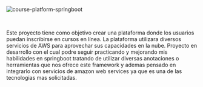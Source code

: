 ![course-platform-springboot](https://socialify.git.ci/ChristianHedz/course-platform-springboot/image?description=1&descriptionEditable=Proyecto%20Backend%20de%20una%20plataforma%20de%20cursos%20online%20con%20springboot%20integrando%20servicios%20de%20aws%20como%20Amazon%20s3&font=Rokkitt&language=1&logo=https%3A%2F%2Fstatic-00.iconduck.com%2Fassets.00%2Fspring-icon-256x256-2efvkvky.png&name=1&owner=1&stargazers=1&theme=Dark)

<br>

Este proyecto tiene como objetivo crear una plataforma donde los usuarios puedan inscribirse en cursos en línea. La plataforma utilizara diversos servicios de AWS para aprovechar sus capacidades en la nube.
Proyecto en desarrollo con el cual podre seguir practicando y mejorando mis habilidades en springboot tratando de utilizar diversas anotaciones o herramientas que nos ofrece este framework
y ademas pensado en integrarlo con servicios de amazon web services ya que es una de las tecnologias mas solicitadas.
